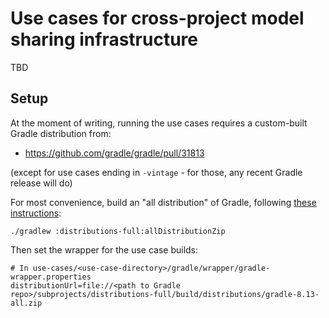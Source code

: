 
# Use cases for cross-project model sharing infrastructure

TBD

## Setup

At the moment of writing, running the use cases requires a custom-built Gradle distribution from:
- https://github.com/gradle/gradle/pull/31813

(except for use cases ending in `-vintage` - for those, any recent Gradle release will do)

For most convenience, build an "all distribution" of Gradle,
following [these instructions](https://github.com/gradle/gradle/blob/master/CONTRIBUTING.md#building-a-distribution-from-source):

```
./gradlew :distributions-full:allDistributionZip
```

Then set the wrapper for the use case builds:

```
# In use-cases/<use-case-directory>/gradle/wrapper/gradle-wrapper.properties
distributionUrl=file://<path to Gradle repo>/subprojects/distributions-full/build/distributions/gradle-8.13-all.zip
```
